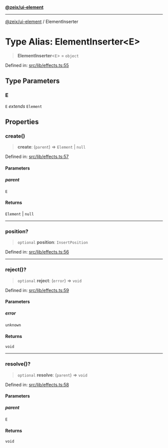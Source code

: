[**@zeix/ui-element**](../README.md)

***

[@zeix/ui-element](../globals.md) / ElementInserter

# Type Alias: ElementInserter\<E\>

> **ElementInserter**\<`E`\> = `object`

Defined in: [src/lib/effects.ts:55](https://github.com/efflore/ui-element/blob/6f13c4cee43b2a37b146c096e1a255409b73e79b/src/lib/effects.ts#L55)

## Type Parameters

### E

`E` *extends* `Element`

## Properties

### create()

> **create**: (`parent`) => `Element` \| `null`

Defined in: [src/lib/effects.ts:57](https://github.com/efflore/ui-element/blob/6f13c4cee43b2a37b146c096e1a255409b73e79b/src/lib/effects.ts#L57)

#### Parameters

##### parent

`E`

#### Returns

`Element` \| `null`

***

### position?

> `optional` **position**: `InsertPosition`

Defined in: [src/lib/effects.ts:56](https://github.com/efflore/ui-element/blob/6f13c4cee43b2a37b146c096e1a255409b73e79b/src/lib/effects.ts#L56)

***

### reject()?

> `optional` **reject**: (`error`) => `void`

Defined in: [src/lib/effects.ts:59](https://github.com/efflore/ui-element/blob/6f13c4cee43b2a37b146c096e1a255409b73e79b/src/lib/effects.ts#L59)

#### Parameters

##### error

`unknown`

#### Returns

`void`

***

### resolve()?

> `optional` **resolve**: (`parent`) => `void`

Defined in: [src/lib/effects.ts:58](https://github.com/efflore/ui-element/blob/6f13c4cee43b2a37b146c096e1a255409b73e79b/src/lib/effects.ts#L58)

#### Parameters

##### parent

`E`

#### Returns

`void`
